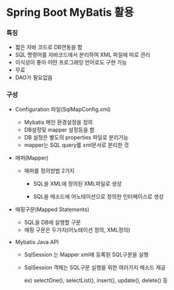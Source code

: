 # Spring Boot MyBatis 활용

### 특징

- 짧은 자바 코드로 DB연동을 함 
- SQL 명령어를 자바코드에서 분리하여 XML 파일에 따로 관리
- 이식성이 좋아 어떤 프로그래밍 언어로도 구현 가능
- 무료
- DAO가 필요없음

### 구성

- Configuration 파일(SqlMapConfig.xml)
  - Mybatis 메인 환경설정을 정의
  - DB설정및 mapper 설정등을 함
  - DB 설정은 별도의 properties 파일로 분리가능
  - mapper는 SQL query를 xml문서로 분리한 것 

- 매퍼(Mapper)

  - 매퍼를 정의방법 2가지

    - SQL을 XML에 정의된 XML파일로 생성

    - SQL을 메소드에 어노테이션으로 정의한 인터페이스로 생성 

- 매핑구문(Mapped Statements)
  - SQL을 DB에 실행할 구문
  - 매핑 구문은 두가지(어노테이션 정의, XML정의)

- Mybatis Java API

  - SqlSession 는 Mapper xml에 등록된 SQL구분을 실행

  - SqlSession 객체는 SQL구문 실행을 위한 여러가지 메소드 제공

    ex) selectOne(), selectList(), insert(), update(), delete() 등